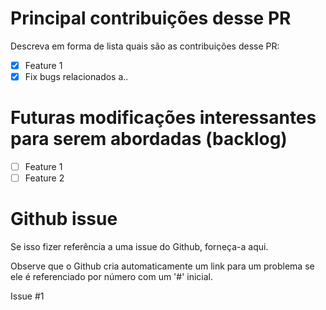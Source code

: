 # Principal contribuições desse PR

Descreva em forma de lista quais são as contribuições desse PR:


- [x] Feature 1
- [x] Fix bugs relacionados a..

# Futuras modificações interessantes para serem abordadas (backlog)

- [ ]  Feature 1
- [ ]  Feature 2

# Github issue

Se isso fizer referência a uma issue do Github, forneça-a aqui. 

Observe que o Github cria automaticamente um link para um problema se
ele é referenciado por número com um '#' inicial.

Issue #1
